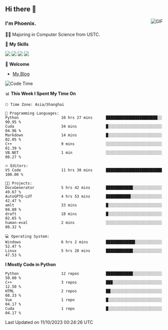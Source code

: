 ## Hi there 👋
<img align="right" alt="GIF" src="https://raw.githubusercontent.com/JoeyBling/JoeyBling/master/pic/pusheencode.gif" />

### I'm Phoenix.

👨‍🎓 Majoring in Computer Science from USTC.

🌟 **My Skills**

![](https://img.shields.io/badge/-Python-3e74a2?style=flat-square&logo=Python&logoColor=fff)
![](https://img.shields.io/badge/-C++-9f62a5?style=flat&logo=cplusplus&logoColor=white)
![](https://img.shields.io/badge/-Linux-185886?style=flat-square&logo=Linux&logoColor=fff)
![](https://img.shields.io/badge/-Rust-ff4136?style=flat-square&logo=Rust&logoColor=fff)

💬 **Welcome**

- [My Blog](https://ysy-phoenix.github.io/)

<!--START_SECTION:waka-->
![Code Time](http://img.shields.io/badge/Code%20Time-313%20hrs%206%20mins-blue)

📊 **This Week I Spent My Time On** 

```text
🕑︎ Time Zone: Asia/Shanghai

💬 Programming Languages: 
Python                   10 hrs 27 mins      ███████████████████████░░   90.95 % 
Cuda                     34 mins             █░░░░░░░░░░░░░░░░░░░░░░░░   04.96 % 
Markdown                 14 mins             █░░░░░░░░░░░░░░░░░░░░░░░░   02.05 % 
C++                      9 mins              ░░░░░░░░░░░░░░░░░░░░░░░░░   01.39 % 
VB.NET                   1 min               ░░░░░░░░░░░░░░░░░░░░░░░░░   00.27 % 

🔥 Editors: 
VS Code                  11 hrs 30 mins      █████████████████████████   100.00 % 

🐱‍💻 Projects: 
DocxGenerator            5 hrs 42 mins       ████████████░░░░░░░░░░░░░   49.67 % 
AutoGPTQ-LUT             4 hrs 53 mins       ███████████░░░░░░░░░░░░░░   42.47 % 
amlt                     33 mins             █░░░░░░░░░░░░░░░░░░░░░░░░   04.88 % 
draft                    18 mins             █░░░░░░░░░░░░░░░░░░░░░░░░   02.65 % 
human-eval               2 mins              ░░░░░░░░░░░░░░░░░░░░░░░░░   00.32 % 

💻 Operating System: 
Windows                  6 hrs 2 mins        █████████████░░░░░░░░░░░░   52.47 % 
Linux                    5 hrs 28 mins       ████████████░░░░░░░░░░░░░   47.53 % 
```

**I Mostly Code in Python** 

```text
Python                   12 repos            ████████████░░░░░░░░░░░░░   50.00 % 
C++                      3 repos             ███░░░░░░░░░░░░░░░░░░░░░░   12.50 % 
HTML                     2 repos             ██░░░░░░░░░░░░░░░░░░░░░░░   08.33 % 
Vue                      1 repo              █░░░░░░░░░░░░░░░░░░░░░░░░   04.17 % 
Cuda                     1 repo              █░░░░░░░░░░░░░░░░░░░░░░░░   04.17 % 
```




 Last Updated on 11/10/2023 00:24:26 UTC
<!--END_SECTION:waka-->

<!--
**ysy-phoenix/ysy-phoenix** is a ✨ _special_ ✨ repository because its `README.md` (this file) appears on your GitHub profile.

Here are some ideas to get you started:

- 🔭 I’m currently working on ...
- 🌱 I’m currently learning ...
- 👯 I’m looking to collaborate on ...
- 🤔 I’m looking for help with ...
- 💬 Ask me about ...
- 📫 How to reach me: ...
- 😄 Pronouns: ...
- ⚡ Fun fact: ...
-->
